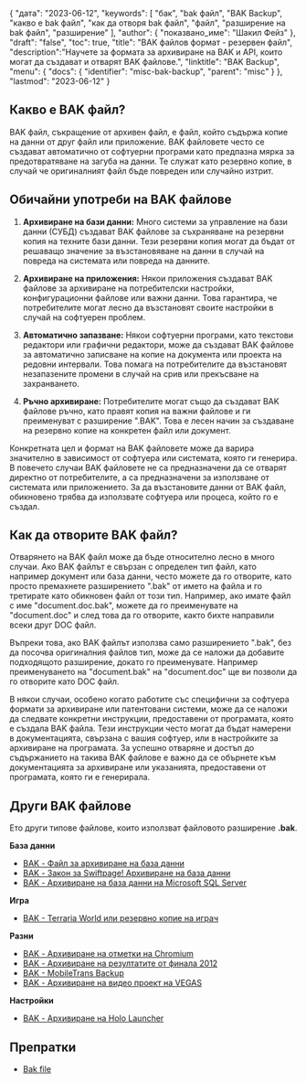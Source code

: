 {
"дата": "2023-06-12",
  "keywords": [
"бак",
"bak файл",
"BAK Backup",
"какво е bak файл",
"как да отворя bak файл",
"файл",
"разширение на bak файл",
"разширение"
],
  "author": {
"показвано_име": "Шакил Фейз"
},
"draft": "false",
"toc": true,
"title": "BAK файлов формат - резервен файл",
  "description":"Научете за формата за архивиране на BAK и API, които могат да създават и отварят BAK файлове.",
  "linktitle": "BAK Backup",
  "menu": {
    "docs": {
      "identifier": "misc-bak-backup",
      "parent": "misc"
}
},
"lastmod": "2023-06-12"
}

## Какво е BAK файл?

BAK файл, съкращение от архивен файл, е файл, който съдържа копие на данни от друг файл или приложение. BAK файловете често се създават автоматично от софтуерни програми като предпазна мярка за предотвратяване на загуба на данни. Те служат като резервно копие, в случай че оригиналният файл бъде повреден или случайно изтрит.

## Обичайни употреби на BAK файлове

1. **Архивиране на бази данни:** Много системи за управление на бази данни (СУБД) създават BAK файлове за съхраняване на резервни копия на техните бази данни. Тези резервни копия могат да бъдат от решаващо значение за възстановяване на данни в случай на повреда на системата или повреда на данните.

2. **Архивиране на приложения:** Някои приложения създават BAK файлове за архивиране на потребителски настройки, конфигурационни файлове или важни данни. Това гарантира, че потребителите могат лесно да възстановят своите настройки в случай на софтуерен проблем.

3. **Автоматично запазване:** Някои софтуерни програми, като текстови редактори или графични редактори, може да създават BAK файлове за автоматично записване на копие на документа или проекта на редовни интервали. Това помага на потребителите да възстановят незапазените промени в случай на срив или прекъсване на захранването.

4. **Ръчно архивиране:** Потребителите могат също да създават BAK файлове ръчно, като правят копия на важни файлове и ги преименуват с разширение ".BAK". Това е лесен начин за създаване на резервно копие на конкретен файл или документ.

Конкретната цел и формат на BAK файловете може да варира значително в зависимост от софтуера или системата, която ги генерира. В повечето случаи BAK файловете не са предназначени да се отварят директно от потребителите, а са предназначени за използване от системата или приложението. За да възстановите данни от BAK файл, обикновено трябва да използвате софтуера или процеса, който го е създал.

## Как да отворите BAK файл?

Отварянето на BAK файл може да бъде относително лесно в много случаи. Ако BAK файлът е свързан с определен тип файл, като например документ или база данни, често можете да го отворите, като просто премахнете разширението ".bak" от името на файла и го третирате като обикновен файл от този тип. Например, ако имате файл с име "document.doc.bak", можете да го преименувате на "document.doc" и след това да го отворите, както бихте направили всеки друг DOC файл.

Въпреки това, ако BAK файлът използва само разширението ".bak", без да посочва оригиналния файлов тип, може да се наложи да добавите подходящото разширение, докато го преименувате. Например преименуването на "document.bak" на "document.doc" ще ви позволи да го отворите като DOC файл.

В някои случаи, особено когато работите със специфични за софтуера формати за архивиране или патентовани системи, може да се наложи да следвате конкретни инструкции, предоставени от програмата, която е създала BAK файла. Тези инструкции често могат да бъдат намерени в документацията, свързана с вашия софтуер, или в настройките за архивиране на програмата. За успешно отваряне и достъп до съдържанието на такива BAK файлове е важно да се обърнете към документацията за архивиране или указанията, предоставени от програмата, която ги е генерирала.

## Други BAK файлове

Ето други типове файлове, които използват файловото разширение **.bak**.

**База данни**
- [BAK - Файл за архивиране на база данни](/bg/database/bak/)
- [BAK - Закон за Swiftpage! Архивиране на база данни](/bg/database/bak-act/)
- [BAK - Архивиране на база данни на Microsoft SQL Server](/bg/database/bak-sqlserver/)

**Игра**
- [BAK - Terraria World или резервно копие на играч](/bg/game/bak-terraria/)

**Разни**
- [BAK - Архивиране на отметки на Chromium](/bg/misc/bak-chromium/)
- [BAK - Архивиране на резултатите от финала 2012](/bg/misc/bak-finale/)
- [BAK - MobileTrans Backup](/bg/misc/bak-mobiletrans/)
- [BAK - Архивиране на видео проект на VEGAS](/bg/misc/bak-vegas/)

**Настройки**
- [BAK - Архивиране на Holo Launcher](/bg/settings/bak-holo/)

## Препратки
* [Bak file](https://en.wikipedia.org/wiki/Bak_file)
